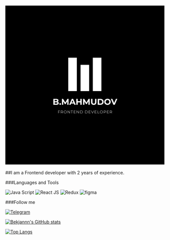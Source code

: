 [![Header](https://github.com/Bekjannn/Bekjannn/blob/main/assets/Bekjannn.png)](https://github.com/Bekjannn/Bekjannn/blob/main/assets/Bekjannn.png)

##I am a Frontend developer with 2 years of experience.


###Languages and Tools

![Java Script](https://img.shields.io/badge/JavaScript-090909?style=for-the-badge&logo=javascript&logoColor=ffa500)
![React JS](https://img.shields.io/badge/React-090909?style=for-the-badge&logo=react&logoColor=47C5FB)
![Redux](https://img.shields.io/badge/Redux-090909?style=for-the-badge&logo=redux&logoColor=47C5FB)
![figma](https://img.shields.io/badge/figma-090909?style=for-the-badge&logo=figma&logoColor=f06292)



###Follow me

[![Telegram](https://img.shields.io/badge/telegram-090909?style=for-the-badge&logo=telegram&logoColor=f06292)](https://t.me/Muhammad230402)


[![Bekjannn's GitHub stats](https://github-readme-stats.vercel.app/api?username=erkin303m&show_icons=true&theme=radical)](https://github.com/Bekjannn/Bekjannn)


[![Top Langs](https://github-readme-stats.vercel.app/api/top-langs/?username=anuraghazra&langs_count=8)](https://github.com/anuraghazra/github-readme-stats)